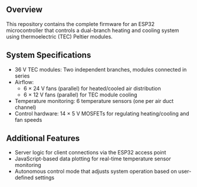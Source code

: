 ## Overview
This repository contains the complete firmware for an ESP32 microcontroller that controls a dual-branch heating and cooling system using thermoelectric (TEC) Peltier modules.

## System Specifications

- 36 V TEC modules: Two independent branches, modules connected in series
- Airflow:
  - 6 × 24 V fans (parallel) for heated/cooled air distribution
  - 6 × 12 V fans (parallel) for TEC module cooling
- Temperature monitoring: 6 temperature sensors (one per air duct channel)
- Control hardware: 14 × 5 V MOSFETs for regulating heating/cooling and fan speeds

## Additional Features

- Server logic for client connections via the ESP32 access point
- JavaScript-based data plotting for real-time temperature sensor monitoring
- Autonomous control mode that adjusts system operation based on user-defined settings
